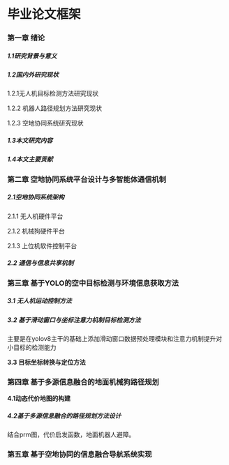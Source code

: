 # 毕业论文框架

### 第一章 绪论

##### 1.1研究背景与意义

##### 1.2国内外研究现状

1.2.1无人机目标检测方法研究现状

1.2.2 机器人路径规划方法研究现状

1.2.3 空地协同系统研究现状

##### 1.3本文研究内容

##### 1.4本文主要贡献

### 第二章 空地协同系统平台设计与多智能体通信机制

##### 2.1空地协同系统架构

2.1.1  无人机硬件平台

2.1.2  机械狗硬件平台

2.1.3  上位机软件控制平台

##### 2.2  通信与信息共享机制

### 第三章 基于YOLO的空中目标检测与环境信息获取方法

##### 3.1 无人机运动控制方法

##### 3.2 基于滑动窗口与坐标注意力机制目标检测方法

主要是在yolov8主干的基础上添加滑动窗口数据预处理模块和注意力机制提升对小目标的检测能力

**3.3 目标坐标转换与定位方法**

### 第四章 基于多源信息融合的地面机械狗路径规划

**4.1动态代价地图的构建**

##### 4.2基于多源信息融合的路径规划方法设计

结合prm图，代价启发函数，地面机器人避障。

### 第五章 基于空地协同的信息融合导航系统实现
